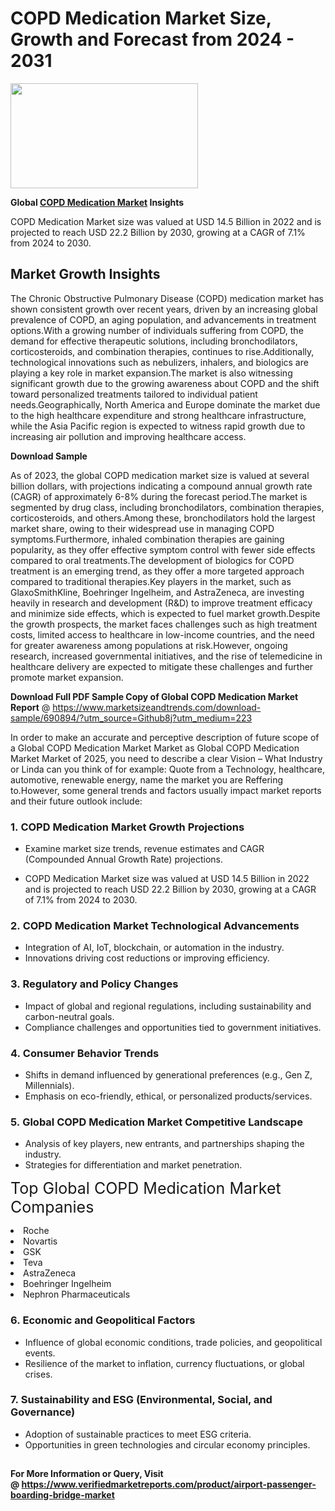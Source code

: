 <H1>COPD Medication Market Size, Growth and Forecast from 2024 - 2031</H1><img class="aligncenter size-medium wp-image-584254" src="https://thirdeyenews.in/wp-content/uploads/2024/09/Global-Market-Research-300x168.jpeg" alt="" width="300" height="168" /><p><strong>Global&nbsp;<a href="https://www.marketsizeandtrends.com/download-sample/690894/?utm_source=Github8j?utm_medium=223">COPD Medication Market</a> Insights</strong></p><p>COPD Medication Market size was valued at USD 14.5 Billion in 2022 and is projected to reach USD 22.2 Billion by 2030, growing at a CAGR of 7.1% from 2024 to 2030.</p><p><h2>Market Growth Insights</h2> <p>The Chronic Obstructive Pulmonary Disease (COPD) medication market has shown consistent growth over recent years, driven by an increasing global prevalence of COPD, an aging population, and advancements in treatment options.With a growing number of individuals suffering from COPD, the demand for effective therapeutic solutions, including bronchodilators, corticosteroids, and combination therapies, continues to rise.Additionally, technological innovations such as nebulizers, inhalers, and biologics are playing a key role in market expansion.The market is also witnessing significant growth due to the growing awareness about COPD and the shift toward personalized treatments tailored to individual patient needs.Geographically, North America and Europe dominate the market due to the high healthcare expenditure and strong healthcare infrastructure, while the Asia Pacific region is expected to witness rapid growth due to increasing air pollution and improving healthcare access.</p> <p><strong>Download Sample</strong></p> <p>As of 2023, the global COPD medication market size is valued at several billion dollars, with projections indicating a compound annual growth rate (CAGR) of approximately 6-8% during the forecast period.The market is segmented by drug class, including bronchodilators, combination therapies, corticosteroids, and others.Among these, bronchodilators hold the largest market share, owing to their widespread use in managing COPD symptoms.Furthermore, inhaled combination therapies are gaining popularity, as they offer effective symptom control with fewer side effects compared to oral treatments.The development of biologics for COPD treatment is an emerging trend, as they offer a more targeted approach compared to traditional therapies.Key players in the market, such as GlaxoSmithKline, Boehringer Ingelheim, and AstraZeneca, are investing heavily in research and development (R&D) to improve treatment efficacy and minimize side effects, which is expected to fuel market growth.Despite the growth prospects, the market faces challenges such as high treatment costs, limited access to healthcare in low-income countries, and the need for greater awareness among populations at risk.However, ongoing research, increased governmental initiatives, and the rise of telemedicine in healthcare delivery are expected to mitigate these challenges and further promote market expansion.</p> <p><span class=""><strong>Download Full PDF Sample Copy of Global COPD Medication Market Report</strong> @ <a href="https://www.marketsizeandtrends.com/download-sample/690894/?utm_source=Github8j?utm_medium=223" target="_blank">https://www.marketsizeandtrends.com/download-sample/690894/?utm_source=Github8j?utm_medium=223</a></span></p><p>In order to make an accurate and perceptive description of future scope of a Global&nbsp;COPD Medication Market Market as Global&nbsp;COPD Medication Market Market of 2025, you need to describe a clear Vision &ndash; What Industry or Linda can you think of for example: Quote from a Technology, healthcare, automotive, renewable energy, name the market you are Reffering to.However, some general trends and factors usually impact market reports and their future outlook include:</p><h3>1.&nbsp;<strong>COPD Medication Market Growth Projections</strong></h3><ul><li>Examine market size trends, revenue estimates and CAGR (Compounded Annual Growth Rate) projections.</li><li><p>COPD Medication Market size was valued at USD 14.5 Billion in 2022 and is projected to reach USD 22.2 Billion by 2030, growing at a CAGR of 7.1% from 2024 to 2030.</p></li></ul><h3>2.&nbsp;<strong>COPD Medication Market Technological Advancements</strong></h3><ul><li>Integration of AI, IoT, blockchain, or automation in the industry.</li><li>Innovations driving cost reductions or improving efficiency.</li></ul><h3>3.&nbsp;<strong>Regulatory and Policy Changes</strong></h3><ul><li>Impact of global and regional regulations, including sustainability and carbon-neutral goals.</li><li>Compliance challenges and opportunities tied to government initiatives.</li></ul><h3>4.&nbsp;<strong>Consumer Behavior Trends</strong></h3><ul><li>Shifts in demand influenced by generational preferences (e.g., Gen Z, Millennials).</li><li>Emphasis on eco-friendly, ethical, or personalized products/services.</li></ul><h3>5.&nbsp;<strong>Global COPD Medication Market Competitive Landscape</strong></h3><ul><li>Analysis of key players, new entrants, and partnerships shaping the industry.</li><li>Strategies for differentiation and market penetration.</li></ul><p data-pm-slice="1 1 []"><span style="color: inherit; font-family: inherit; font-size: 25px;">Top Global COPD Medication Market Companies</span></p><div class="" data-test-id=""><p><li>Roche</li><li> Novartis</li><li> GSK</li><li> Teva</li><li> AstraZeneca</li><li> Boehringer Ingelheim</li><li> Nephron Pharmaceuticals</li></p></div><h3>6.&nbsp;<strong>Economic and Geopolitical Factors</strong></h3><ul><li>Influence of global economic conditions, trade policies, and geopolitical events.</li><li>Resilience of the market to inflation, currency fluctuations, or global crises.</li></ul><h3>7.&nbsp;<strong>Sustainability and ESG (Environmental, Social, and Governance)</strong></h3><ul><li>Adoption of sustainable practices to meet ESG criteria.</li><li>Opportunities in green technologies and circular economy principles.</li></ul><h2><strong style="font-size: 14px;">For More Information or Query, Visit @&nbsp;</strong><a style="background-color: #ffffff; font-size: 14px;" href="https://www.marketsizeandtrends.com/report/copd-medication-market/" target="_blank">https://www.verifiedmarketreports.com/product/airport-passenger-boarding-bridge-market</a></h2>